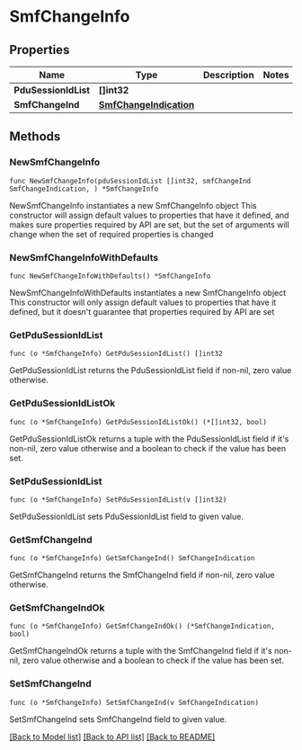 # SmfChangeInfo

## Properties

Name | Type | Description | Notes
------------ | ------------- | ------------- | -------------
**PduSessionIdList** | **[]int32** |  | 
**SmfChangeInd** | [**SmfChangeIndication**](SmfChangeIndication.md) |  | 

## Methods

### NewSmfChangeInfo

`func NewSmfChangeInfo(pduSessionIdList []int32, smfChangeInd SmfChangeIndication, ) *SmfChangeInfo`

NewSmfChangeInfo instantiates a new SmfChangeInfo object
This constructor will assign default values to properties that have it defined,
and makes sure properties required by API are set, but the set of arguments
will change when the set of required properties is changed

### NewSmfChangeInfoWithDefaults

`func NewSmfChangeInfoWithDefaults() *SmfChangeInfo`

NewSmfChangeInfoWithDefaults instantiates a new SmfChangeInfo object
This constructor will only assign default values to properties that have it defined,
but it doesn't guarantee that properties required by API are set

### GetPduSessionIdList

`func (o *SmfChangeInfo) GetPduSessionIdList() []int32`

GetPduSessionIdList returns the PduSessionIdList field if non-nil, zero value otherwise.

### GetPduSessionIdListOk

`func (o *SmfChangeInfo) GetPduSessionIdListOk() (*[]int32, bool)`

GetPduSessionIdListOk returns a tuple with the PduSessionIdList field if it's non-nil, zero value otherwise
and a boolean to check if the value has been set.

### SetPduSessionIdList

`func (o *SmfChangeInfo) SetPduSessionIdList(v []int32)`

SetPduSessionIdList sets PduSessionIdList field to given value.


### GetSmfChangeInd

`func (o *SmfChangeInfo) GetSmfChangeInd() SmfChangeIndication`

GetSmfChangeInd returns the SmfChangeInd field if non-nil, zero value otherwise.

### GetSmfChangeIndOk

`func (o *SmfChangeInfo) GetSmfChangeIndOk() (*SmfChangeIndication, bool)`

GetSmfChangeIndOk returns a tuple with the SmfChangeInd field if it's non-nil, zero value otherwise
and a boolean to check if the value has been set.

### SetSmfChangeInd

`func (o *SmfChangeInfo) SetSmfChangeInd(v SmfChangeIndication)`

SetSmfChangeInd sets SmfChangeInd field to given value.



[[Back to Model list]](../README.md#documentation-for-models) [[Back to API list]](../README.md#documentation-for-api-endpoints) [[Back to README]](../README.md)


